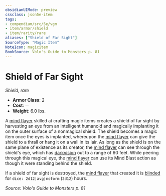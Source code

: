 ```yaml
---
obsidianUIMode: preview
cssclass: json5e-item
tags:
- compendium/src/5e/vgm
- item/armor/shield
- item/rarity/rare
aliases: ["Shield of Far Sight"]
SourceType: "Magic Item"
NoteIcon: magicitem
BookSource: Volo's Guide to Monsters p. 81
---
```

# Shield of Far Sight
*Shield, rare*  

- **Armor Class**: 2
- **Cost**: ⏤
- **Weight**: 6.0 lbs.

A [mind flayer](/3-Mechanics/CLI/bestiary/aberration/mind-flayer.md) skilled at crafting magic items creates a shield of far sight by harvesting an eye from an intelligent humanoid and magically implanting it on the outer surface of a nonmagical shield. The shield becomes a magic item once the eyes is implanted, whereupon the [mind flayer](/3-Mechanics/CLI/bestiary/aberration/mind-flayer.md) can give the shield to a thrall or hang it on a wall in its lair. As long as the shield is on the same plane of existence as its creator, the [mind flayer](/3-Mechanics/CLI/bestiary/aberration/mind-flayer.md) can see through the shield's eye, which has [darkvision](/3-Mechanics/CLI/rules/senses.md#darkvision) out to a range of 60 feet. While peering through this magical eye, the [mind flayer](/3-Mechanics/CLI/bestiary/aberration/mind-flayer.md) can use its Mind Blast action as though it were standing behind the shield.

If a shield of far sight is destroyed, the [mind flayer](/3-Mechanics/CLI/bestiary/aberration/mind-flayer.md) that created it is [blinded](/3-Mechanics/CLI/rules/conditions.md#blinded) for `dice: 2d12|avg|noform` (`2d12`) hours.

*Source: Volo's Guide to Monsters p. 81*
